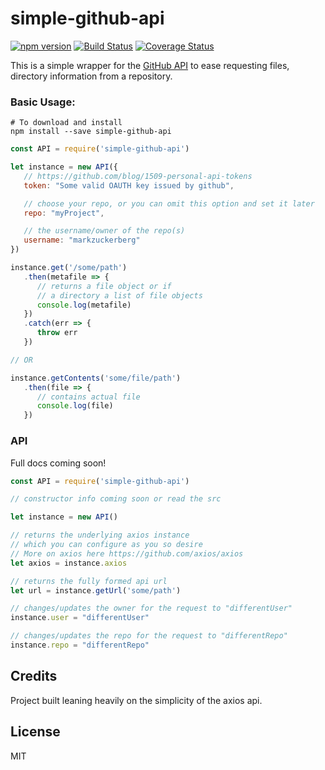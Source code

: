 simple-github-api
====

[![npm version](https://img.shields.io/npm/v/simple-github-api.svg?style=flat-square)](https://www.npmjs.org/package/simple-github-api)
[![Build Status](https://travis-ci.org/DarkPurple141/github-api-query.svg?branch=master)](https://travis-ci.org/DarkPurple141/github-api-query)
[![Coverage Status](https://coveralls.io/repos/github/DarkPurple141/github-api-query/badge.svg?branch=master)](https://coveralls.io/github/DarkPurple141/github-api-query?branch=master)

This is a simple wrapper for the
[GitHub API](https://developer.github.com/v3/) to ease requesting files,
 directory information from a repository.

### Basic Usage:
```node
# To download and install
npm install --save simple-github-api
```

```js
const API = require('simple-github-api')

let instance = new API({
   // https://github.com/blog/1509-personal-api-tokens
   token: "Some valid OAUTH key issued by github",

   // choose your repo, or you can omit this option and set it later
   repo: "myProject",

   // the username/owner of the repo(s)
   username: "markzuckerberg"
})

instance.get('/some/path')
   .then(metafile => {
      // returns a file object or if
      // a directory a list of file objects
      console.log(metafile)
   })
   .catch(err => {
      throw err
   })

// OR

instance.getContents('some/file/path')
   .then(file => {
      // contains actual file
      console.log(file)
   })

```

### API

Full docs coming soon!

```js
const API = require('simple-github-api')

// constructor info coming soon or read the src

let instance = new API()

// returns the underlying axios instance
// which you can configure as you so desire
// More on axios here https://github.com/axios/axios
let axios = instance.axios

// returns the fully formed api url
let url = instance.getUrl('some/path')

// changes/updates the owner for the request to "differentUser"
instance.user = "differentUser"

// changes/updates the repo for the request to "differentRepo"
instance.repo = "differentRepo"
```

## Credits
Project built leaning heavily on the simplicity of the axios api.

## License
MIT
